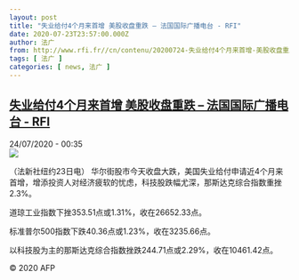 ```yaml
---
layout: post
title: "失业给付4个月来首增 美股收盘重跌 – 法国国际广播电台 - RFI"
date: 2020-07-23T23:57:00.000Z
author: 法广
from: http://www.rfi.fr//cn/contenu/20200724-失业给付4个月来首增-美股收盘重跌
tags: [ 法广 ]
categories: [ news, 法广 ]
---
```

<!--1595548620000-->
[失业给付4个月来首增 美股收盘重跌 – 法国国际广播电台 - RFI](http://www.rfi.fr//cn/contenu/20200724-%E5%A4%B1%E4%B8%9A%E7%BB%99%E4%BB%984%E4%B8%AA%E6%9C%88%E6%9D%A5%E9%A6%96%E5%A2%9E-%E7%BE%8E%E8%82%A1%E6%94%B6%E7%9B%98%E9%87%8D%E8%B7%8C)
------

<div>
<div>24/07/2020 - 00:35</div><img src="https://s.rfi.fr/media/display/d3ecc3a6-cd39-11ea-8b17-005056bf87d6/w:310/p:16x9/eco0002b.200724063502.jpg"><div class="t-content__body u-clearfix"><div class="m-interstitial"></div><p>（法新社纽约23日电）    华尔街股市今天收盘大跌，美国失业给付申请近4个月来首增，增添投资人对经济疲软的忧虑，科技股跌幅尤深，那斯达克综合指数重挫2.3%。</p><p>    道琼工业指数下挫353.51点或1.31%，收在26652.33点。</p><p>    标准普尔500指数下跌40.36点或1.23%，收在3235.66点。</p><p>    以科技股为主的那斯达克综合指数挫跌244.71点或2.29%，收在10461.42点。</p><p></p><p class="t-copyright">© 2020 AFP</p>        </div>
</div>
